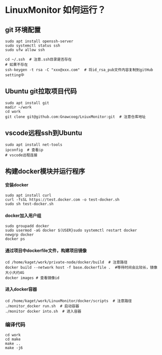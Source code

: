 # LinuxMonitor 如何运行？

## git 环境配置
```shell
sudo apt install openssh-server
sudo systemctl status ssh
sudo ufw allow ssh

cd ~/.ssh  # 注意.ssh目录是否存在
# 如果不存在
ssh-keygen -t rsa -C "xxx@xxx.com"  # 将id_rsa_pub文件内容复制到gitHub setting中
```

## Ubuntu git拉取项目代码
```shell
sudo apt install git  
madir ~/work  
cd work  
git clone git@github.com:Gnawcoog/LniuxMonitor:git  # 注意仓库地址
```

## vscode远程ssh到Ubuntu
```shell
sudo apt install net-tools
ipconfig  # 查看ip  
# vscode远程连接
```

## 构建docker模块并运行程序
#### 安装docker
```shell
sudo apt install curl
curl -fsSL https://test.docker.com -o test-docker.sh
sudo sh test-docker.sh
```
#### docker加入用户组
```shell
sudo groupadd docker
sudo usermod -aG docker $(USER}sudo systemctl restart docker
newgrp docker
docker ps
```
#### 通过项目中dockerfile文件，构建项目镜像
```shell
cd /home/kaget/work/private-node/docker/build  # 注意路径
docker build --network host -f base.dockerfile .  #等待时间会比较长，镜像大小大约4G
docker images # 查看镜像id
```
#### 进入docker容器
```shell
cd /home/kaget/work/LinuxMonitor/docker/scripts  # 注意路径
./monitor_docker run.sh  # 启动容器
./monitor docker into.sh  # 进入容器
```

### 编译代码
```shell
cd work
cd make
make ..
make -j6
```

